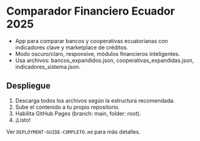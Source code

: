 # Comparador Financiero Ecuador 2025

- App para comparar bancos y cooperativas ecuatorianas con indicadores clave y marketplace de créditos.
- Modo oscuro/claro, responsive, módulos financieros inteligentes.
- Usa archivos: bancos_expandidos.json, cooperativas_expandidas.json, indicadores_sistema.json.

## Despliegue

1. Descarga todos los archivos según la estructura recomendada.
2. Sube el contenido a tu propio repositorio.
3. Habilita GitHub Pages (branch: main, folder: root).
4. ¡Listo!

Ver `DEPLOYMENT-GUIDE-COMPLETO.md` para más detalles.
